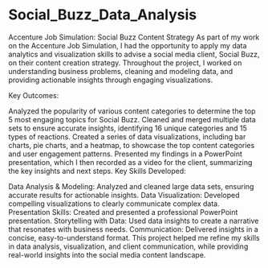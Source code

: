 # Social_Buzz_Data_Analysis
Accenture Job Simulation: Social Buzz Content Strategy
As part of my work on the Accenture Job Simulation, I had the opportunity to apply my data analytics and visualization skills to advise a social media client, Social Buzz, on their content creation strategy. Throughout the project, I worked on understanding business problems, cleaning and modeling data, and providing actionable insights through engaging visualizations.

Key Outcomes:

Analyzed the popularity of various content categories to determine the top 5 most engaging topics for Social Buzz.
Cleaned and merged multiple data sets to ensure accurate insights, identifying 16 unique categories and 15 types of reactions.
Created a series of data visualizations, including bar charts, pie charts, and a heatmap, to showcase the top content categories and user engagement patterns.
Presented my findings in a PowerPoint presentation, which I then recorded as a video for the client, summarizing the key insights and next steps.
Key Skills Developed:

Data Analysis & Modeling: Analyzed and cleaned large data sets, ensuring accurate results for actionable insights.
Data Visualization: Developed compelling visualizations to clearly communicate complex data.
Presentation Skills: Created and presented a professional PowerPoint presentation.
Storytelling with Data: Used data insights to create a narrative that resonates with business needs.
Communication: Delivered insights in a concise, easy-to-understand format.
This project helped me refine my skills in data analysis, visualization, and client communication, while providing real-world insights into the social media content landscape.
